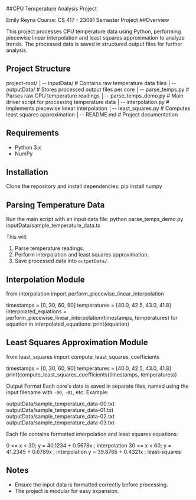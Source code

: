 ##CPU Temperature Analysis Project


Emily Reyna
Course: CS 417 - 23091
Semester Project
##Overview

This project processes CPU temperature data using Python, performing piecewise linear interpolation and least squares approximation to analyze trends. The processed data is saved in structured output files for further analysis.

## Project Structure

project-root/
│-- inputData/                # Contains raw temperature data files
│-- outputData/               # Stores processed output files per core
│-- parse_temps.py            # Parses raw CPU temperature readings
│-- parse_temps_demo.py       # Main driver script for processing temperature data
│-- interpolation.py          # Implements piecewise linear interpolation
│-- least_squares.py          # Computes least squares approximation
│-- README.md                 # Project documentation

## Requirements

- Python 3.x
- NumPy

## Installation

Clone the repository and install dependencies:
pip install numpy

## Parsing Temperature Data 

Run the main script with an input data file:
python parse_temps_demo.py inputData/sample_temperature_data.tx


This will:

1. Parse temperature readings.
2. Perform interpolation and least squares approximation.
3. Save processed data into `outputData/`.

## Interpolation Module
from interpolation import perform_piecewise_linear_interpolation

timestamps = [0, 30, 60, 90]
temperatures = [40.0, 42.5, 43.0, 41.8]
interpolated_equations = perform_piecewise_linear_interpolation(timestamps, temperatures)
for equation in interpolated_equations:
    print(equation)

## Least Squares Approximation Module
from least_squares import compute_least_squares_coefficients

timestamps = [0, 30, 60, 90]
temperatures = [40.0, 42.5, 43.0, 41.8]
print(compute_least_squares_coefficients(timestamps, temperatures))

Output Format
Each core's data is saved in separate files, named using the input filename with `-00`, `-01`, etc. Example:

outputData/sample_temperature_data-00.txt
outputData/sample_temperature_data-01.txt
outputData/sample_temperature_data-02.txt
outputData/sample_temperature_data-03.txt

Each file contains formatted interpolation and least squares equations:

0 <= x < 30; y = 40.1234 + 0.5678x ; interpolation
30 <= x < 60; y = 41.2345 + 0.6789x ; interpolation
y = 39.8765 + 0.4321x ; least-squares

## Notes

- Ensure the input data is formatted correctly before processing.
- The project is modular for easy expansion.



